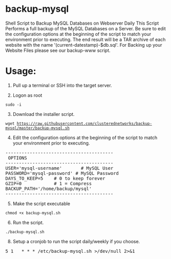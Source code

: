 # backup-mysql
Shell Script to Backup MySQL Databases on Webserver Daily 
This Script Performs a full backup of the MySQL Databases on a Server. 
Be sure to edit the configuration options at the beginning of the script to match your environment prior to executing.
The end result will be a TAR archive of each website with the name '(current-datestamp)-$db.sql'. 
For Backing up your Website Files please see our backup-www script.

# Usage:

1. Pull up a terminal or SSH into the target server.

2. Logon as root

<code>sudo -i</code>

3. Download the installer script.

<code>wget https://raw.githubusercontent.com/clusterednetworks/backup-mysql/master/backup-mysql.sh</code>

4. Edit the configuration options at the beginning of the script to match your environment prior to executing.
<pre>
----------------------------------------
 OPTIONS
----------------------------------------
USER='mysql-username'       # MySQL User
PASSWORD='mysql-password' # MySQL Password
DAYS_TO_KEEP=5    # 0 to keep forever
GZIP=0            # 1 = Compress
BACKUP_PATH='/home/backup/mysql'
----------------------------------------
</pre>

5. Make the script executable

<code>chmod +x backup-mysql.sh</code>

6. Run the script.

<code>./backup-mysql.sh</code>

8. Setup a cronjob to run the script daily/weekly if you choose.
<pre>
5 1   * * * /etc/backup-mysql.sh >/dev/null 2>&1
</pre>
